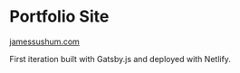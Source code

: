 # Portfolio Site

[jamessushum.com](https://www.jamessushum.com/)

First iteration built with Gatsby.js and deployed with Netlify.
